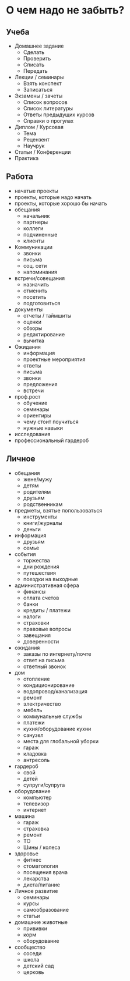 # О чем надо не забыть?
## Учеба
- Домашнее задание
    - Сделать
    - Проверить
    - Списать
    - Передать
- Лекции / семинары
    - Взять конспект
    - Записаться
- Экзамены / зачеты
    - Список вопросов
    - Список литературы
    - Ответы предыдущих курсов
    - Справки о прогулах
- Диплом / Курсовая
    - Тема
    - Рецензент
    - Научрук
- Статьи / Конференции
- Практика

## Работа
- начатые проекты
- проекты, которые надо начать
- проекты, которые хорошо бы начать
- обещания
    - начальник
    - партнеры
    - коллеги
    - подчиненные
    - клиенты
- Коммуникации
    - звонки
    - письма
    - соц. сети
    - напоминания
- встречи/совещания
    - назначить
    - отменить
    - посетить
    - подготовиться
- документы
    - отчеты / таймшиты
    - оценки
    - обзоры
    - редактирование
    - вычитка
- Ожидания
    - информация
    - проектные мероприятия
    - ответы
    - письма
    - звонки
    - предложения
    - встречи
- проф.рост
    - обучение
    - семинары
    - ориентиры
    - чему стоит поучиться
    - нужные навыки
- исследования
- профессиональный гардероб

## Личное
- обещания
    - жене/мужу
    - детям
    - родителям
    - друзьям
    - родственникам
- предметы, взятые попользоваться
    - инструменты
    - книги/журналы
    - деньги
- информация
    - друзьям
    - семье
- события
    - торжества
    - дни рождения
    - путешествия
    - поездки на выходные
- административная сфера
    - финансы
    - оплата счетов
    - банки
    - кредиты / платежи
    - налоги
    - страховки
    - правовые вопросы
    - завещания
    - доверенности
- ожидания
    - заказы по интернету/почте
    - ответ на письма
    - ответный звонок
- дом
    - отопление
    - кондиционирование
    - водопровод/канализация
    - ремонт
    - электричество
    - мебель
    - коммунальные службы
    - платежи
    - кухня/оборудование кухни
    - санузел
    - места для глобальной уборки
    - гараж
    - кладовка
    - антресоль
- гардероб
    - свой
    - детей
    - супруги/супруга
- оборудование
    - компьютер
    - телевизор
    - интернет
- машина
    - гараж
    - страховка
    - ремонт
    - ТО
    - Шины / колеса
- здоровье
    - фитнес
    - стоматология
    - посещения врача
    - лекарства
    - диета/питание
- Личное развитие
    - семинары
    - курсы
    - самообразование
    - статьи
- домашние животные
    - прививки
    - корм
    - оборудование
- сообщество
    - соседи
    - школа
    - детский сад
    - церковь